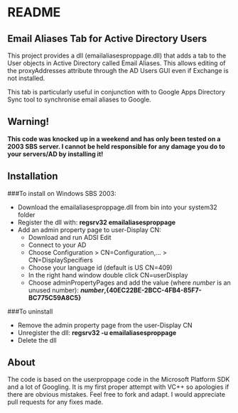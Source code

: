 README
======

Email Aliases Tab for Active Directory Users
--------------------------------------------

This project provides a dll (emailaliasesproppage.dll) that adds a tab to the
User objects in Active Directory called Email Aliases. This allows editing of
the proxyAddresses attribute through the AD Users GUI even if Exchange is not
installed.

This tab is particularly useful in conjunction with to Google Apps Directory 
Sync tool to synchronise email aliases to Google.

Warning!
--------

__This code was knocked up in a weekend and has only been tested on a 2003 SBS 
server. I cannot be held responsible for any damage you do to your servers/AD 
by installing it!__

Installation
------------

###To install on Windows SBS 2003:

* Download the emailaliasesproppage.dll from bin into your system32 folder
* Register the dll with: __regsrv32 emailaliasesproppage__
* Add an admin property page to user-Display CN:
  * Download and run ADSI Edit
  * Connect to your AD
  * Choose Configuration > CN=Configuration,... > CN=DisplaySpecifiers
  * Choose your language id (default is US CN=409)
  * In the right hand window double click CN=userDisplay
  * Choose adminPropertyPages and add the value (where _number_ is an unused number): 
    ___number_,{40EC22BE-2BCC-4FB4-85F7-BC775C59A8C5}__

###To uninstall

* Remove the admin property page from the user-Display CN
* Unregister the dll: __regsrv32 -u emailaliasesproppage__
* Delete the dll

About
-----

The code is based on the userproppage code in the Microsoft Platform SDK and a
lot of Googling. It is my first proper attempt with VC++ so apologies if there 
are obvious mistakes. Feel free to fork and adapt. I would appreciate pull 
requests for any fixes made.
